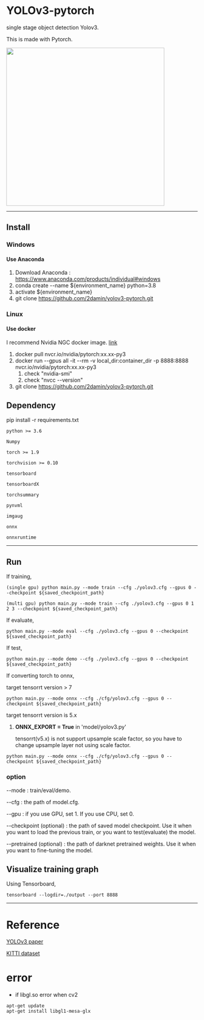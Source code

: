 # YOLOv3-pytorch

single stage object detection Yolov3.

This is made with Pytorch.


<img src=https://production-media.paperswithcode.com/methods/Screen_Shot_2020-06-24_at_12.52.19_PM_awcwYBa.png width=416>

----------------------------

## Install

### Windows

#### Use Anaconda

1. Download Anaconda : https://www.anaconda.com/products/individual#windows
2. conda create --name ${environment_name} python=3.8
3. activate ${environment_name}
4. git clone https://github.com/2damin/yolov3-pytorch.git


### Linux

#### Use docker

I recommend Nvidia NGC docker image. [link](https://catalog.ngc.nvidia.com/orgs/nvidia/containers/pytorch)

1. docker pull nvcr.io/nvidia/pytorch:xx.xx-py3
2. docker run --gpus all -it --rm -v local_dir:container_dir -p 8888:8888 nvcr.io/nvidia/pytorch:xx.xx-py3
   1. check "nvidia-smi"
   2. check "nvcc --version"
3. git clone https://github.com/2damin/yolov3-pytorch.git


## Dependency

pip install -r requirements.txt
```
python >= 3.6

Numpy

torch >= 1.9

torchvision >= 0.10

tensorboard

tensorboardX

torchsummary

pynvml

imgaug

onnx

onnxruntime
```

-------------------

## Run

If training,

```{r, engine='bash', count_lines}
(single gpu) python main.py --mode train --cfg ./yolov3.cfg --gpus 0 --checkpoint ${saved_checkpoint_path}

(multi gpu) python main.py --mode train --cfg ./yolov3.cfg --gpus 0 1 2 3 --checkpoint ${saved_checkpoint_path}
```

If evaluate,

```{r, engine='bash', count_lines}
python main.py --mode eval --cfg ./yolov3.cfg --gpus 0 --checkpoint ${saved_checkpoint_path}
```

If test,

```{r, engine='bash', count_lines}
python main.py --mode demo --cfg ./yolov3.cfg --gpus 0 --checkpoint ${saved_checkpoint_path}
```

If converting torch to onnx,

target tensorrt version > 7
```{r, engine='bash', count_lines}
python main.py --mode onnx --cfg ./cfg/yolov3.cfg --gpus 0 --checkpoint ${saved_checkpoint_path}
```

target tensorrt version is 5.x

1. **ONNX_EXPORT = True** in 'model/yolov3.py'
   
   tensorrt(v5.x) is not support upsample scale factor, so you have to change upsample layer not using scale factor.

```{r, engine='bash', count_lines}
python main.py --mode onnx --cfg ./cfg/yolov3.cfg --gpus 0 --checkpoint ${saved_checkpoint_path}
```

### option

--mode : train/eval/demo.

--cfg : the path of model.cfg.

--gpu : if you use GPU, set 1. If you use CPU, set 0.

--checkpoint (optional) : the path of saved model checkpoint. Use it when you want to load the previous train, or you want to test(evaluate) the model.

--pretrained (optional) : the path of darknet pretrained weights. Use it when you want to fine-tuning the model.



## Visualize training graph

Using Tensorboard,

```{r, engine='bash', count_lines}
tensorboard --logdir=./output --port 8888
```

-------------------------

# Reference

[YOLOv3 paper](https://arxiv.org/abs/1804.02767)

[KITTI dataset](http://www.cvlibs.net/datasets/kitti/eval_object.php?obj_benchmark=2d)


# error

- if libgl.so error when cv2
```
apt-get update
apt-get install libgl1-mesa-glx
```